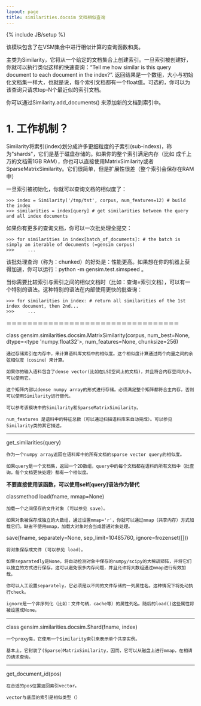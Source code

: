 ```yaml
---
layout: page
title: similarities.docsim 文档相似查询 
---
```

{% include JB/setup %}

该模块包含了在VSM集合中进行相似计算的查询函数和类。

主类为Similarity，它将从一个给定的文档集合上创建索引。一旦索引被创建好，你就可以执行类似这样的快速查询：“Tell me how similar is this query document to each document in the index?”. 返回结果是一个数组，大小与初始化文档集一样大，也就是说，每个索引文档都有一个float值。可选的，你可以为该查询只请求top-N个最近似的索引文档。

你可以通过Similarity.add_documents() 来添加新的文档到索引中。

# 1. 工作机制？

Similarity将索引(index)划分成许多更细粒度的子索引(sub-indexs)，称为"shards"，它们是基于磁盘存储的。如果你的整个索引满足内存（比如 成千上万的文档需1GB RAM），你也可以直接使用MatrixSimilarity或者SparseMatrixSimilarity。它们很简单，但是扩展性很差（整个索引会保存在RAM中）

一旦索引被初始化，你就可以查询文档的相似度了：

    >>> index = Similarity('/tmp/tst', corpus, num_features=12) # build the index
    >>> similarities = index[query] # get similarities between the query and all index documents

如果你有更多的查询文档，你可以一次批处理全提交：

    >>> for similarities in index[batch_of_documents]: # the batch is simply an iterable of documents (=gensim corpus)
    >>>     ...

该批处理查询（称为：chunked）的好处是：性能更高。如果想在你的机器上获得加速，你可以运行：python -m gensim.test.simspeed 。

当你需要比较索引与索引之间的相似文档时（比如：查询=索引文档），可以有一个特别的语法。这种特别的语法在内部使用更快的批查询：

    >>> for similarities in index: # return all similarities of the 1st index document, then 2nd...
    >>>     ...

＝＝＝＝＝＝＝＝＝＝＝＝＝＝＝＝＝＝＝＝＝＝＝＝＝＝＝＝＝＝＝＝＝

class gensim.similarities.docsim.MatrixSimilarity(corpus, num_best=None, dtype=<type 'numpy.float32'>, num_features=None, chunksize=256)

    通过存储索引在内存中，来计算语料库文档中的相似度。这个相似度计算通过两个向量之间的余弦相似度（cosine）来计算。

    如果你的输入语料包含了dense vector(比如在LSI空间上的文档)，并且符合内存空间大小，可以使用它。

    这个矩阵内部以dense numpy array的形式进行存储。必须满足整个矩阵都符合主内存，否则可以使用Similarity进行替代。

    可以参考该模块中的Similarity和SparseMatrixSimilarity。

    num_features 是语料中的特征总数（可以通过扫描语料库来自动完成）。可以参见Similarity类的其它描述。

----------------------------------------------------------------

get_similarities(query)

    作为一个numpy array返回在语料库中的所有文档的sparse vector query的相似度。

    如果query是一个文档集，返回一个2D数组，query中的每个文档都在语料的所有文档中（批查询，每个文档更快处理）都有一个相似度。

**不要直接使用该函数，可以使用self[query]语法作为替代**

classmethod load(fname, mmap=None)

    加载一个之间保存的文件对象 (可以参见 save)。

    如果对象被保存成独立的大数组，通过设置mmap='r'，你就可以通过mmap（共享内存）方式加载它们。缺省不使用mmap，加载大对象时会当成普通对象处理。

save(fname, separately=None, sep_limit=10485760, ignore=frozenset([]))

    将对象保存成文件 (可以参见 load)。

    如果separatedly是None，将自动检测对象中保存的numpy/scipy的大稀疏矩阵，并将它们以独立的方式进行保存。这可以避免很多内存问题，并且允许将大数组通过mmap进行有效加载。

    你可以人工设置separately，它必须是以不同的文件存储的一列属性名。这种情况下将处动执行check。

    ignore是一个非序列化（比如：文件句柄，cache等）的属性列名。随后的load()这些属性将被设置成None。

------------------------------------------------------------------

class gensim.similarities.docsim.Shard(fname, index)

    一个proxy类，它使用一个Similarity索引来表示单个共享实例。

    基本上，它封装了(Sparse)MatrixSimilarity，因而，它可以从磁盘上进行mmap，在相请的请求查询。

------------------------------------------------------------------

get_document_id(pos)

    在合适的pos位置返回索引vector。

    vector与底层的索引是相似类型（）
